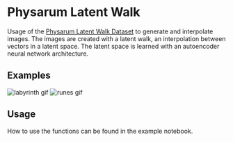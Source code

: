 # Physarum Latent Walk

Usage of the [Physarum Latent Walk Dataset](https://www.kaggle.com/) to generate and interpolate images. The images are created with a latent walk, an interpolation between vectors in a latent space. The latent space is learned with an autoencoder neural network architecture. 

## Examples

![labyrinth gif](examples/video_labyrinth_5_et_noise_seed952352_epoch015_e6addb14d0e40ff485fdab276d6682af.gif)
![runes gif](examples/video_runes_6_et_noise_seed312575_epoch035_b3e25ec407470890e425d97dd5923042.gif)

## Usage

How to use the functions can be found in the example notebook.

